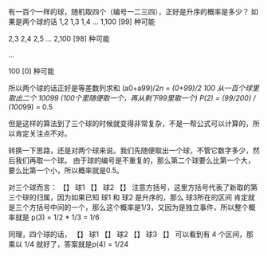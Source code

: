 有一百个一样的球，随机取四个（编号一二三四），正好是升序的概率是多少？
如果是两个球的话
1,2
1,3
1,4
...
1,100
[99] 种可能

2,3
2,4
2,5
...
2,100
[98] 种可能

...

100
[0] 种可能

所以两个球的话正好是等差数列求和
(a0+a99)/2*n = (0+99)/2 *100
从一百个球里取出二个 100*99 (100个里随便取一个，再从剩下99里取一个)
P(2) = (99/200) / (100*99) = 0.5

但是这样的算法到了三个球的时候就变得非常复杂，不是一帮公式可以计算的，所以肯定关注点不对。

转换一下思路，还是对两个球来说。我们先随便取出一个球，不管它数字多少，然后我们再取一个球。
由于球的编号是不重复的，那么第二个球要么比第一个大，要么比第一个小，所以概率就是0.5。

对三个球而言：
【】 球1 【】 球2 【】
注意方括号，这里方括号代表了新取的第三个球的归属，因为如果已知 球1 和 球2 是升序的，那么 球3所在的区间
肯定就是三个方括号中间的一个，那么这个概率是1/3，又因为是独立事件，所以整个概率就是 p(3) = 1/2 * 1/3 = 1/6

同理，四个球的话，
【】 球1 【】 球2 【】 球3 【】
可以看到有 4 个区间，那乘以 1/4 就好了，答案就是p(4) = 1/24 